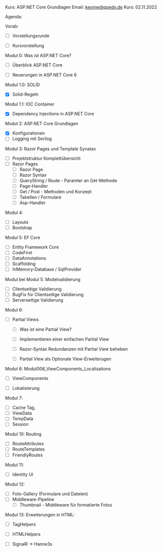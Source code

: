 Kurs:       ASP.NET Core Grundlagen
Email:      kevinw@ppedv.de
Kurs:       02.11.2022


Agenda: 

Vorab:
- [ ] Vorstellungsrunde
- [ ] Kursvorstellung


Modul 0: Was ist ASP.NET Core?
- [ ] Überblick ASP.NET Core
- [ ] Neuerungen in ASP.NET Core 6


Modul 1.0: SOLID 
- [x] Solid-Regeln

Modul 1.1: IOC Container
- [x] Dependency Injections in ASP.NET Core

Modul 2: ASP.NET Core Grundlagen
- [x] Konfigurationen
- [ ] Logging mit Serilog

Modul 3: Razor Pages und Template Synatax
- [ ] Projektstruktur Komplettübersicht
- [ ] Razor Pages 
    - [ ] Razor Page
    - [ ] Razor Syntax
    - [ ] QueryString / Route - Paramter an Get-Methode
    - [ ] Page-Handler 
    - [ ] Get / Post - Methoden und Konzept
    - [ ] Tabellen / Formulare
    - [ ] Asp-Handler
    
Modul 4: 
- [ ] Layouts
- [ ] Bootstrap

Modul 5: EF Core
- [ ] Entity Framework Core
- [ ] CodeFirst
- [ ] DataAnnotations
- [ ] Scaffolding
- [ ] InMemory-Database / SqlProvider

Modul bei Modul 5: Modelvalidierung
- [ ]  Clientseitige Validierung
- [ ]  BugFix für Clientseitige Validierung
- [ ]  Serverseitige Validierung

Modul 6: 
- [ ] Partial Views
    - [ ] Was ist eine Partial View?
    - [ ] Implementieren einer einfachen Partial View
    - [ ] Razor-Syntax Redundanzen mit Partial View beheben 
    - [ ] Partial View als Optionale View-Erweiterugen 


Modul 6:  Modul006_ViewComponents_Localisations
- [ ] ViewComponents
- [ ] Lokalisierung 


Modul 7:
- [ ] Cache Tag,
- [ ] ViewData
- [ ] TempData
- [ ] Session

Modul 10: Routing
- [ ] RouteAttributes
- [ ] RouteTemplates
- [ ] FriendlyRoutes
  
Modul 11: 
- [ ] Identity UI 

Modul 12:
- [ ] Foto-Gallery (Formulare und Dateien)
- [ ] Middleware-Pipeline
    - [ ] Thumbnail - Middleware für formatierte Fotos

Modul 13: Erweiterungen in HTML:
- [ ] TagHelpers
- [ ] HTMLHelpers
- [ ] SignalR -> Hanne3s














